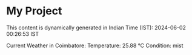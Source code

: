 # My Project

This content is dynamically generated in Indian Time (IST): 2024-06-02 00:26:53 IST


Current Weather in Coimbatore:
Temperature: 25.88 °C
Condition: mist
